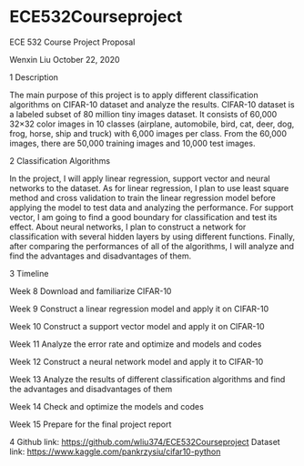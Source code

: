 # ECE532Courseproject
ECE 532 Course Project Proposal

Wenxin Liu
October 22, 2020

1 Description

The main purpose of this project is to apply different classification algorithms on CIFAR-10 dataset and analyze the results. CIFAR-10 dataset is a labeled subset of 80 million tiny images dataset. It consists of 60,000 32×32 color images in 10 classes (airplane, automobile, bird, cat, deer, dog, frog, horse, ship and truck) with 6,000 images per class. From the 60,000 images, there are 50,000 training images and 10,000 test images. 

2 Classification Algorithms

In the project, I will apply linear regression, support vector and neural networks to the dataset. As for linear regression, I plan to use least square method and cross validation to train the linear regression model before applying the model to test data and analyzing the performance. For support vector, I am going to find a good boundary for classification and test its effect. About neural networks, I plan to construct a network for classification with several hidden layers by using different functions. Finally, after comparing the performances of all of the algorithms, I will analyze and find the advantages and disadvantages of them. 


3 Timeline

Week 8	Download and familiarize CIFAR-10

Week 9	Construct a linear regression model and apply it on CIFAR-10

Week 10	Construct a support vector model and apply it on CIFAR-10

Week 11	Analyze the error rate and optimize and models and codes

Week 12	Construct a neural network model and apply it to CIFAR-10

Week 13	Analyze the results of different classification algorithms and find the advantages and disadvantages of them

Week 14	Check and optimize the models and codes 

Week 15	Prepare for the final project report

4  Github link: https://github.com/wliu374/ECE532Courseproject
	Dataset link: https://www.kaggle.com/pankrzysiu/cifar10-python
